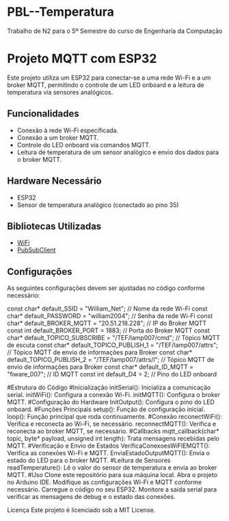 # PBL--Temperatura
Trabalho de N2 para o 5º Semestre do curso de Engenharia da Computação
# Projeto MQTT com ESP32

Este projeto utiliza um ESP32 para conectar-se a uma rede Wi-Fi e a um broker MQTT, permitindo o controle de um LED onboard e a leitura de temperatura via sensores analógicos.

## Funcionalidades

- Conexão à rede Wi-Fi especificada.
- Conexão a um broker MQTT.
- Controle do LED onboard via comandos MQTT.
- Leitura de temperatura de um sensor analógico e envio dos dados para o broker MQTT.

## Hardware Necessário

- ESP32
- Sensor de temperatura analógico (conectado ao pino 35)

## Bibliotecas Utilizadas

- [WiFi](https://github.com/espressif/arduino-esp32/tree/master/libraries/WiFi)
- [PubSubClient](https://github.com/knolleary/pubsubclient)

## Configurações

As seguintes configurações devem ser ajustadas no código conforme necessário:

const char* default_SSID = "William_Net"; // Nome da rede Wi-Fi
const char* default_PASSWORD = "william2004"; // Senha da rede Wi-Fi
const char* default_BROKER_MQTT = "20.51.218.228"; // IP do Broker MQTT
const int default_BROKER_PORT = 1883; // Porta do Broker MQTT
const char* default_TOPICO_SUBSCRIBE = "/TEF/lamp007/cmd"; // Tópico MQTT de escuta
const char* default_TOPICO_PUBLISH_1 = "/TEF/lamp007/attrs"; // Tópico MQTT de envio de informações para Broker
const char* default_TOPICO_PUBLISH_2 = "/TEF/lamp007/attrs/l"; // Tópico MQTT de envio de informações para Broker
const char* default_ID_MQTT = "fiware_007"; // ID MQTT
const int default_D4 = 2; // Pino do LED onboard

#Estrutura do Código
#Inicialização
initSerial(): Inicializa a comunicação serial.
initWiFi(): Configura a conexão Wi-Fi.
initMQTT(): Configura o broker MQTT.
#Configuração do Hardware
InitOutput(): Configura o pino do LED onboard.
#Funções Principais
setup(): Função de configuração inicial.
loop(): Função principal que roda continuamente.
#Conexão
reconectWiFi(): Verifica e reconecta ao Wi-Fi, se necessário.
reconnectMQTT(): Verifica e reconecta ao broker MQTT, se necessário.
#Callbacks
mqtt_callback(char* topic, byte* payload, unsigned int length): Trata mensagens recebidas pelo MQTT.
#Verificação e Envio de Estados
VerificaConexoesWiFIEMQTT(): Verifica as conexões Wi-Fi e MQTT.
EnviaEstadoOutputMQTT(): Envia o estado do LED para o broker MQTT.
#Leitura de Sensores
readTemperature(): Lê o valor do sensor de temperatura e envia ao broker MQTT.
#Uso
Clone este repositório para sua máquina local.
Abra o projeto no Arduino IDE.
Modifique as configurações Wi-Fi e MQTT conforme necessário.
Carregue o código no seu ESP32.
Monitore a saída serial para verificar as mensagens de debug e o estado das conexões.


Licença
Este projeto é licenciado sob a MIT License.

